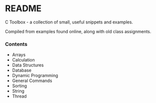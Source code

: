# README #

C Toolbox -  a collection of small, useful snippets and examples.

Compiled from examples found online, along with old class assignments.

### Contents ###

* Arrays
* Calculation
* Data Structures
* Database
* Dynamic Programming
* General Commands
* Sorting
* String
* Thread